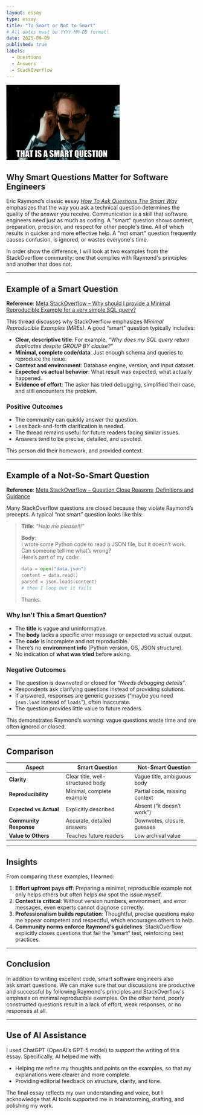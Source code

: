 ```yaml
---
layout: essay
type: essay
title: "To Smart or Not to Smart"
# All dates must be YYYY-MM-DD format!
date: 2025-09-09
published: true
labels:
  - Questions
  - Answers
  - StackOverflow
---
```


<img width="300px" class="rounded float-start pe-4" src="../img/TonyMeme.png">

## Why Smart Questions Matter for Software Engineers

Eric Raymond’s classic essay [*How To Ask Questions The Smart Way*](http://www.catb.org/esr/faqs/smart-questions.html) emphasizes that the way you ask a technical question determines the quality of the answer you receive. Communication is a skill that software engineers need just as much as coding. A "smart" question shows context, preparation, precision, and respect for other people's time. All of which results in quicker and more effective help. A "not smart" question frequently causes confusion, is ignored, or wastes everyone's time.

In order show the difference, I will look at two examples from the StackOverflow community: one that complies with Raymond's principles and another that does not.

---

## Example of a Smart Question

**Reference**: [Meta StackOverflow – Why should I provide a Minimal Reproducible Example for a very simple SQL query?](https://meta.stackoverflow.com/questions/333952/why-should-i-provide-a-minimal-reproducible-example-for-a-very-simple-sql-query)

This thread discusses why StackOverflow emphasizes *Minimal Reproducible Examples (MREs)*. A good “smart” question typically includes:

- **Clear, descriptive title**: For example, *“Why does my SQL query return duplicates despite GROUP BY clause?”*
- **Minimal, complete code/data**: Just enough schema and queries to reproduce the issue.
- **Context and environment**: Database engine, version, and input dataset.
- **Expected vs actual behavior**: What result was expected, what actually happened.
- **Evidence of effort**: The asker has tried debugging, simplified their case, and still encounters the problem.

### Positive Outcomes
- The community can quickly answer the question.
- Less back-and-forth clarification is needed.
- The thread remains useful for future readers facing similar issues.
- Answers tend to be precise, detailed, and upvoted.

This person did their homework, and provided context.

---

## Example of a Not-So-Smart Question

**Reference**: [Meta StackOverflow – Question Close Reasons, Definitions and Guidance](https://meta.stackoverflow.com/questions/417476/question-close-reasons-definitions-and-guidance)

Many StackOverflow questions are closed because they violate Raymond’s precepts. A typical “not smart” question looks like this:

> **Title**: *“Help me please!!!”*  
>  
> **Body**:  
> I wrote some Python code to read a JSON file, but it doesn’t work.  
> Can someone tell me what’s wrong?  
> Here’s part of my code:  
> ```python
> data = open("data.json")
> content = data.read()
> parsed = json.loads(content)
> # then I loop but it fails
> ```
> Thanks.

### Why Isn't This a Smart Question?
- The **title** is vague and uninformative.  
- The **body** lacks a specific error message or expected vs actual output.  
- The **code** is incomplete and not reproducible.  
- There’s no **environment info** (Python version, OS, JSON structure).  
- No indication of **what was tried** before asking.

### Negative Outcomes
- The question is downvoted or closed for *“Needs debugging details”*.  
- Respondents ask clarifying questions instead of providing solutions.  
- If answered, responses are generic guesses (“maybe you need `json.load` instead of `loads`”), often inaccurate.  
- The question provides little value to future readers.

This demonstrates Raymond’s warning: vague questions waste time and are often ignored or closed.

---

## Comparison

| Aspect | Smart Question | Not-Smart Question |
|--------|----------------|--------------------|
| **Clarity** | Clear title, well-structured body | Vague title, ambiguous body |
| **Reproducibility** | Minimal, complete example | Partial code, missing context |
| **Expected vs Actual** | Explicitly described | Absent (“it doesn’t work”) |
| **Community Response** | Accurate, detailed answers | Downvotes, closure, guesses |
| **Value to Others** | Teaches future readers | Low archival value |

---

## Insights

From comparing these examples, I learned:

1. **Effort upfront pays off**: Preparing a minimal, reproducible example not only helps others but often helps *me* spot the issue myself.
2. **Context is critical**: Without version numbers, environment, and error messages, even experts cannot diagnose correctly.
3. **Professionalism builds reputation**: Thoughtful, precise questions make me appear competent and respectful, which encourages others to help.
4. **Community norms enforce Raymond’s guidelines**: StackOverflow explicitly closes questions that fail the “smart” test, reinforcing best practices.

---

## Conclusion

In addition to writing excellent code, smart software engineers also ask smart questions. We can make sure that our discussions are productive and successful by following Raymond's principles and StackOverflow's emphasis on minimal reproducible examples. On the other hand, poorly constructed questions result in a lack of effort, weak responses, or no responses at all.  

---

## Use of AI Assistance

I used ChatGPT (OpenAI’s GPT-5 model) to support the writing of this essay. Specifically, AI helped me with:

- Helping me refine my thoughts and points on the examples, so that my explanations were clearer and more complete.  
- Providing editorial feedback on structure, clarity, and tone.  

The final essay reflects my own understanding and voice, but I acknowledge that AI tools supported me in brainstorming, drafting, and polishing my work.

